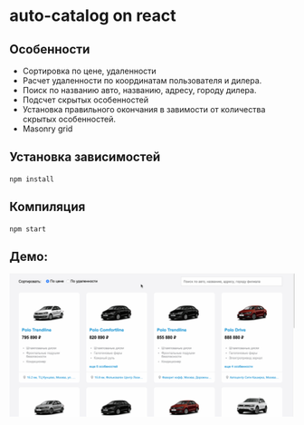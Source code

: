 # auto-catalog on react

## Особенности
- Сортировка по цене, удаленности
- Расчет удаленности по координатам пользователя и дилера.
- Поиск по названию авто, названию, адресу, городу дилера.
- Подсчет скрытых особенностей
- Установка правильного окончания в завимости от количества скрытых особенностей.
- Masonry grid

## Установка зависимостей
```
npm install
```

## Компиляция
```
npm start
```

## Демо:

![Demo .gif](src/assets/demo-auto-catalog.gif)

